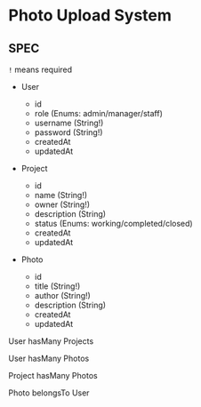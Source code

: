 # Photo Upload System

## SPEC

`!` means required

- User

  - id
  - role (Enums: admin/manager/staff)
  - username (String!)
  - password (String!)
  - createdAt
  - updatedAt

- Project

  - id
  - name (String!)
  - owner (String!)
  - description (String)
  - status (Enums: working/completed/closed)
  - createdAt
  - updatedAt

- Photo

  - id
  - title (String!)
  - author (String!)
  - description (String)
  - createdAt
  - updatedAt

User hasMany Projects

User hasMany Photos

Project hasMany Photos

Photo belongsTo User
